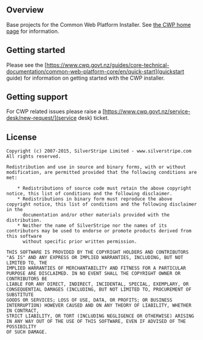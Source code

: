 ## Overview

Base projects for the Common Web Platform Installer. See [the CWP home page](https://www.cwp.govt.nz/) for information.

## Getting started

Please see the [https://www.cwp.govt.nz/guides/core-technical-documentation/common-web-platform-core/en/quick-start](quickstart guide)
for information on getting started with the CWP installer.

## Getting support

For CWP related issues please raise a [https://www.cwp.govt.nz/service-desk/new-request/](service desk) ticket.

## License

	Copyright (c) 2007-2015, SilverStripe Limited - www.silverstripe.com
	All rights reserved.

	Redistribution and use in source and binary forms, with or without modification, are permitted provided that the following conditions are met:

	    * Redistributions of source code must retain the above copyright notice, this list of conditions and the following disclaimer.
	    * Redistributions in binary form must reproduce the above copyright notice, this list of conditions and the following disclaimer in the 
	      documentation and/or other materials provided with the distribution.
	    * Neither the name of SilverStripe nor the names of its contributors may be used to endorse or promote products derived from this software 
	      without specific prior written permission.

	THIS SOFTWARE IS PROVIDED BY THE COPYRIGHT HOLDERS AND CONTRIBUTORS "AS IS" AND ANY EXPRESS OR IMPLIED WARRANTIES, INCLUDING, BUT NOT LIMITED TO, THE 
	IMPLIED WARRANTIES OF MERCHANTABILITY AND FITNESS FOR A PARTICULAR PURPOSE ARE DISCLAIMED. IN NO EVENT SHALL THE COPYRIGHT OWNER OR CONTRIBUTORS BE 
	LIABLE FOR ANY DIRECT, INDIRECT, INCIDENTAL, SPECIAL, EXEMPLARY, OR CONSEQUENTIAL DAMAGES (INCLUDING, BUT NOT LIMITED TO, PROCUREMENT OF SUBSTITUTE 
	GOODS OR SERVICES; LOSS OF USE, DATA, OR PROFITS; OR BUSINESS INTERRUPTION) HOWEVER CAUSED AND ON ANY THEORY OF LIABILITY, WHETHER IN CONTRACT, 
	STRICT LIABILITY, OR TORT (INCLUDING NEGLIGENCE OR OTHERWISE) ARISING IN ANY WAY OUT OF THE USE OF THIS SOFTWARE, EVEN IF ADVISED OF THE POSSIBILITY 
	OF SUCH DAMAGE.
